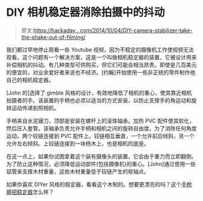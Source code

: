 # DIY 相机稳定器消除拍摄中的抖动

> 原文:[https://hackaday . com/2014/10/04/DIY-camera-stabilizer-take-the-shake-out-of-filming/](https://hackaday.com/2014/10/04/diy-camera-stabilizer-takes-the-shakes-out-of-filming/)

我们都过早地停止观看一些 Youtube 视频，因为不稳定的摄像机工作使视频无法观看。这个问题有一个解决方案，这是一个叫做相机稳定器的装置，它被设计用来补偿相机的抖动。有几种类型可供购买，但它们可能会相当昂贵。即使是几百美元的便宜的，对业余爱好者来说也不经济。[约翰]开始使用一些非正统的零件制作他自己的相机稳定器。

[John 的]选择了 gimble 风格的设计，有效地降低了相机的重心，使其靠近相机拍摄者的手。该装置的手柄也必须以适当的方式安装，以防止支撑手的角运动和旋转运动传递到照相机。

手柄来自水泥镘刀，顶部是安装在螺杆上的滚珠轴承。加热 PVC 配件使其软化，然后压入套管。该轴承负责允许手柄和相机之间的旋转自由度。为了消除任何角度运动，两个铰链连接到 PVC 配件上。铰链相互垂直，一个允许前后倾斜，另一个允许左右倾斜。上铰链连接到一块杨木上，也是相机的底座。

在这一点上，如果你试图拿着这个装有摄像头的装置，它会由于重力而立即翻倒。为了防止这种情况，必须降低运动部件(包括摄像机)的重心。[John]通过使用一些铝管来支撑木材重量，这些木材重量低于铰链产生的枢轴点。

如果你喜欢 DIYer 风格的稳定器，看看这个木制的。想要更漂亮的吗？这个[手枪握把稳定器](http://hackaday.com/2010/07/20/iphone-4-steadicam/)怎么样？